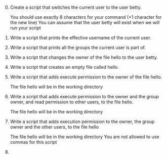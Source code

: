 0. Create a script that switches the current user to the user betty.

    You should use exactly 8 characters for your command (+1 character for the new line)
    You can assume that the user betty will exist when we will run your script
1. Write a script that prints the effective username of the current user.
2. Write a script that prints all the groups the current user is part of.
3. Write a script that changes the owner of the file hello to the user betty.
4. Write a script that creates an empty file called hello.
5. Write a script that adds execute permission to the owner of the file hello.

    The file hello will be in the working directory
6. Write a script that adds execute permission to the owner and the group owner, and read permission to other users, to the file hello.

    The file hello will be in the working directory
7. Write a script that adds execution permission to the owner, the group owner and the other users, to the file hello

    The file hello will be in the working directory
    You are not allowed to use commas for this script
8. 
